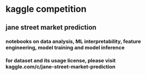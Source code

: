 # kaggle competition

## jane street market prediction

### notebooks on data analysis, ML interpretability, feature engineering, model training and model inference

### for dataset and its usage license, please visit kaggle.com/c/jane-street-market-prediction

